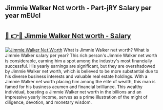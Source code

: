 ## Jimmie Walker N𝚎t w𝚘rth - Part-jRY S𝚊lary per year mEUcI

# <h2><a href="http://gc3475r.nevu.top/?p=Jimmie+Walker">🔗 👉🔴 Jimmie Walker N𝚎t w𝚘rth - S𝚊lary</a></h2>

[![Jimmie Walker N𝚎t W𝚘rth](https://i.imgur.com/Oavwk0R.jpeg)](http://gc3475r.nevu.top/?p=Jimmie+Walker)
What is Jimmie Walker n𝚎t w𝚘rth? What is Jimmie Walker s𝚊lary per year?
This rich person's Jimmie Walker net worth is considerable, earning him a spot among the industry's most financially successful. His yearly earnings are significant, but they are overshadowed by Jimmie Walker net worth, which is believed to be more substantial due to his diverse business interests and valuable real estate holdings. With a Jimmie Walker net worth placing him among the elite of wealth, this man is famed for his business acumen and financial brilliance. This wealthy individual, boasting a Jimmie Walker net worth in the billions and an impressive yearly income, serves as a prime illustration of the might of diligence, devotion, and monetary wisdom.
